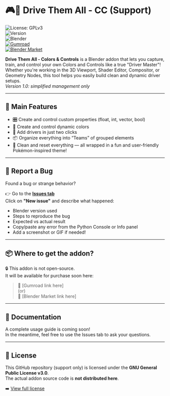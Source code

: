 # 🎮🎨 Drive Them All - CC (Support)

![License: GPLv3](https://img.shields.io/badge/license-GPLv3-blue.svg)  
![Version](https://img.shields.io/badge/version-1.0.0-orange.svg)  
![Blender](https://img.shields.io/badge/blender-3.6%2B-lightgrey.svg)  
[![Gumroad](https://img.shields.io/badge/Gumroad-Link-green.svg)](https://your-gumroad-link.com)  
[![Blender Market](https://img.shields.io/badge/Blender%20Market-Link-green.svg)](https://your-blendermarket-link.com)

**Drive Them All - Colors & Controls** is a Blender addon that lets you capture, train, and control your own Colors and Controls like a true "Driver Master"!  
Whether you're working in the 3D Viewport, Shader Editor, Compositor, or Geometry Nodes, this tool helps you easily build clean and dynamic driver setups.  
*Version 1.0: simplified management only*

---

## 📌 Main Features

- 🎛️ Create and control custom properties (float, int, vector, bool)
- 🎨 Create and control dynamic colors
- 🧠 Add drivers in just two clicks
- 📦 Organize everything into “Teams” of grouped elements
- 🧹 Clean and reset everything — all wrapped in a fun and user-friendly Pokémon-inspired theme!

---

## 🐞 Report a Bug

Found a bug or strange behavior?

👉 Go to the **[Issues tab](https://github.com/Phaze974/Drive-Them-All-CC-Support/issues)**  
Click on **"New issue"** and describe what happened:

- Blender version used
- Steps to reproduce the bug
- Expected vs actual result
- Copy/paste any error from the Python Console or Info panel
- Add a screenshot or GIF if needed!

---

## 📦 Where to get the addon?

🔒 This addon is not open-source.  
It will be available for purchase soon here:

> 💸 [Gumroad link here]  
> (or)  
> 💸 [Blender Market link here]

---

## 📖 Documentation

A complete usage guide is coming soon!  
In the meantime, feel free to use the Issues tab to ask your questions.

---

## 🧾 License

This GitHub repository (support only) is licensed under the **GNU General Public License v3.0**.  
The actual addon source code is **not distributed here**.

➡️ [View full license](./LICENSE)
